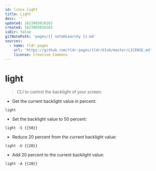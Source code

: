 ```yaml
---
id: linux.light
title: Light
desc: ''
updated: 1623965016163
created: 1623965016163
isDir: false
gitNotePath: 'pages/{{ noteHiearchy }}.md'
sources:
  - name: tldr-pages
    url: 'https://github.com/tldr-pages/tldr/blob/master/LICENSE.md'
    license: Creative Commons
---
```

# light

> CLI to control the backlight of your screen.

- Get the current backlight value in percent:

`light`

- Set the backlight value to 50 percent:

`light -S {{50}}`

- Reduce 20 percent from the current backlight value:

`light -U {{20}}`

- Add 20 percent to the current backlight value:

`light -A {{20}}`

